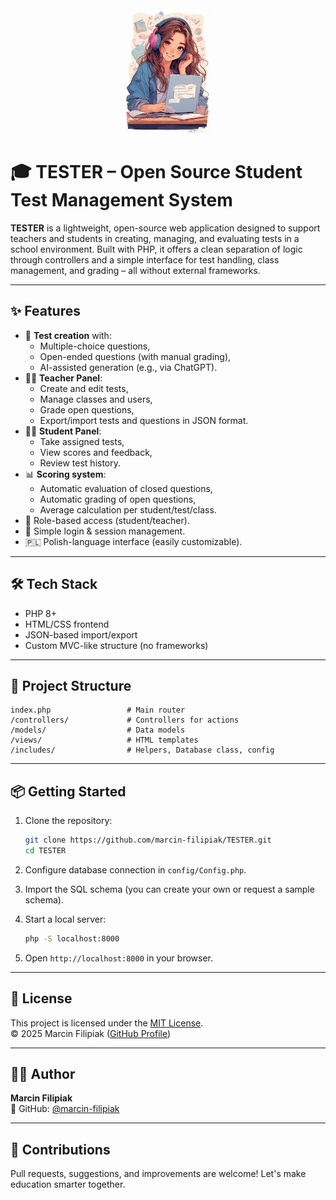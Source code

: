 <center>
<img src="assets/gfx/art.jpg" height="200px">
</center>

# 🎓 TESTER – Open Source Student Test Management System

**TESTER** is a lightweight, open-source web application designed to support teachers and students in creating, managing, and evaluating tests in a school environment. Built with PHP, it offers a clean separation of logic through controllers and a simple interface for test handling, class management, and grading – all without external frameworks.

---

## ✨ Features

- 🧠 **Test creation** with:
  - Multiple-choice questions,
  - Open-ended questions (with manual grading),
  - AI-assisted generation (e.g., via ChatGPT).
- 👩‍🏫 **Teacher Panel**:
  - Create and edit tests,
  - Manage classes and users,
  - Grade open questions,
  - Export/import tests and questions in JSON format.
- 🧑‍🎓 **Student Panel**:
  - Take assigned tests,
  - View scores and feedback,
  - Review test history.
- 📊 **Scoring system**:
  - Automatic evaluation of closed questions,
  - Automatic grading of open questions,
  - Average calculation per student/test/class.
- 🧩 Role-based access (student/teacher).
- 🔐 Simple login & session management.
- 🇵🇱 Polish-language interface (easily customizable).

---

## 🛠️ Tech Stack

- PHP 8+
- HTML/CSS frontend
- JSON-based import/export
- Custom MVC-like structure (no frameworks)

---

## 📂 Project Structure

```
index.php                 # Main router
/controllers/             # Controllers for actions
/models/                  # Data models
/views/                   # HTML templates
/includes/                # Helpers, Database class, config
```

---

## 📦 Getting Started

1. Clone the repository:
   ```bash
   git clone https://github.com/marcin-filipiak/TESTER.git
   cd TESTER
   ```

2. Configure database connection in `config/Config.php`.

3. Import the SQL schema (you can create your own or request a sample schema).

4. Start a local server:
   ```bash
   php -S localhost:8000
   ```

5. Open `http://localhost:8000` in your browser.

---

## 📄 License

This project is licensed under the [MIT License](LICENSE).  
© 2025 Marcin Filipiak ([GitHub Profile](https://github.com/marcin-filipiak))

---

## 🙋‍♂️ Author

**Marcin Filipiak**  
🔗 GitHub: [@marcin-filipiak](https://github.com/marcin-filipiak)

---

## 🤝 Contributions

Pull requests, suggestions, and improvements are welcome! Let's make education smarter together.
